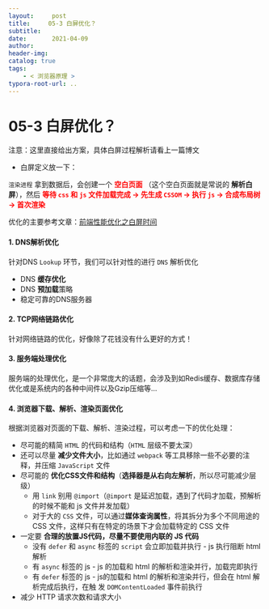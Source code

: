 ```yaml
---
layout:     post
title:     05-3 白屏优化？
subtitle:  
date:       2021-04-09
author:     
header-img: 
catalog: true
tags:
    - < 浏览器原理 >
typora-root-url: ..
---
```


# 05-3 白屏优化？

注意：这里直接给出方案，具体白屏过程解析请看上一篇博文

- 白屏定义放一下：

`渲染进程` 拿到数据后，会创建一个 <span style="color:red">**空白页面**</span> （这个空白页面就是常说的 **解析白屏**），然后<span style="color:red"> **等待 `css` 和 `js` 文件加载完成 -> 先生成 `CSSOM` -> 执行 `js` -> 合成布局树 -> 首次渲染**</span>

优化的主要参考文章：[前端性能优化之白屏时间](https://cloud.tencent.com/developer/article/1508941)

#### 1. DNS解析优化

针对DNS `Lookup` 环节，我们可以针对性的进行 `DNS` 解析优化

- DNS **缓存优化**
- DNS **预加载**策略
- 稳定可靠的DNS服务器

#### 2. TCP网络链路优化

针对网络链路的优化，好像除了花钱没有什么更好的方式！

#### 3. 服务端处理优化

服务端的处理优化，是一个非常庞大的话题，会涉及到如Redis缓存、数据库存储优化或是系统内的各种中间件以及Gzip压缩等...

#### 4. 浏览器下载、解析、渲染页面优化

根据浏览器对页面的下载、解析、渲染过程，可以考虑一下的优化处理：

- 尽可能的精简 `HTML` 的代码和结构（`HTML` 层级不要太深）
- 还可以尽量 **减少文件大小**，比如通过 `webpack` 等工具移除一些不必要的注释，并压缩 `JavaScript` 文件
- 尽可能的 **优化CSS文件和结构**（**选择器是从右向左解析**，所以尽可能减少层级）
    - 用 `link` 别用 `@import`（`@import` 是延迟加载，遇到了代码才加载，预解析的时候不能和 js 文件并发加载）
    - 对于大的 `CSS` 文件，可以通过**媒体查询属性**，将其拆分为多个不同用途的 CSS 文件，这样只有在特定的场景下才会加载特定的 CSS 文件
- 一定要 **合理的放置JS代码，尽量不要使用内联的 JS 代码**
    - 没有 `defer` 和 `async` 标签的 `script` 会立即加载并执行 - js 执行阻断 html 解析
    - 有 `async` 标签的 js - js 的加载和 html 的解析和渲染并行，加载完即执行
    - 有 `defer` 标签的 js - js的加载和 html 的解析和渲染并行，但会在 html 解析完成后执行，在触
        发 `DOMContentLoaded` 事件前执行
- 减少 HTTP 请求次数和请求大小

